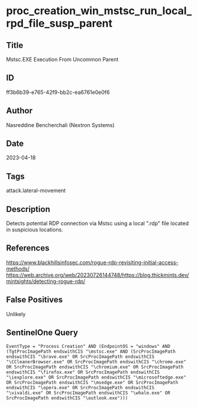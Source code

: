 # proc_creation_win_mstsc_run_local_rpd_file_susp_parent

## Title
Mstsc.EXE Execution From Uncommon Parent

## ID
ff3b6b39-e765-42f9-bb2c-ea6761e0e0f6

## Author
Nasreddine Bencherchali (Nextron Systems)

## Date
2023-04-18

## Tags
attack.lateral-movement

## Description
Detects potential RDP connection via Mstsc using a local ".rdp" file located in suspicious locations.

## References
https://www.blackhillsinfosec.com/rogue-rdp-revisiting-initial-access-methods/
https://web.archive.org/web/20230726144748/https://blog.thickmints.dev/mintsights/detecting-rogue-rdp/

## False Positives
Unlikely

## SentinelOne Query
```
EventType = "Process Creation" AND (EndpointOS = "windows" AND (TgtProcImagePath endswithCIS "\mstsc.exe" AND (SrcProcImagePath endswithCIS "\brave.exe" OR SrcProcImagePath endswithCIS "\CCleanerBrowser.exe" OR SrcProcImagePath endswithCIS "\chrome.exe" OR SrcProcImagePath endswithCIS "\chromium.exe" OR SrcProcImagePath endswithCIS "\firefox.exe" OR SrcProcImagePath endswithCIS "\iexplore.exe" OR SrcProcImagePath endswithCIS "\microsoftedge.exe" OR SrcProcImagePath endswithCIS "\msedge.exe" OR SrcProcImagePath endswithCIS "\opera.exe" OR SrcProcImagePath endswithCIS "\vivaldi.exe" OR SrcProcImagePath endswithCIS "\whale.exe" OR SrcProcImagePath endswithCIS "\outlook.exe")))

```